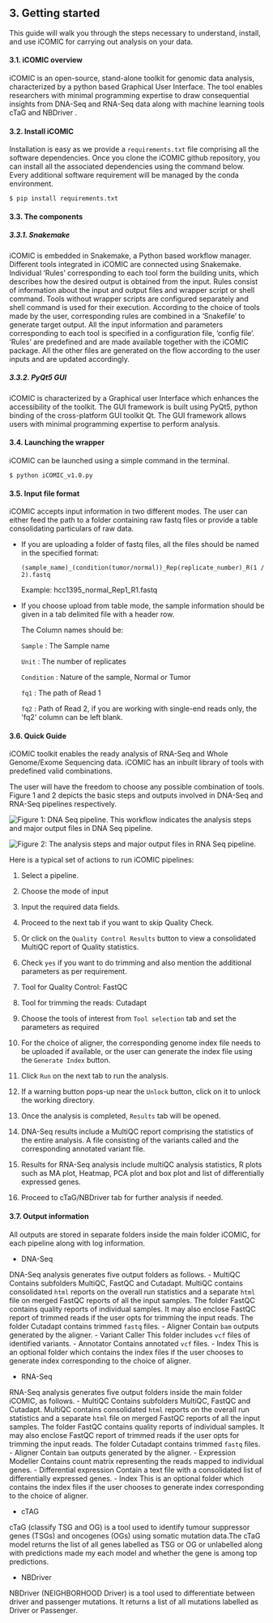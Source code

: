 ## 3. Getting started



This guide will walk you through the steps necessary to understand, install, and use iCOMIC for carrying out analysis on your data.

  

#### 3.1. iCOMIC overview

iCOMIC is an open-source, stand-alone toolkit for genomic data analysis, characterized by a python based Graphical User Interface. The tool enables researchers with minimal programming expertise to draw consequential insights from DNA-Seq and RNA-Seq data along with machine learning tools cTaG and NBDriver .

#### 3.2. Install iCOMIC

Installation is easy as we provide a ``requirements.txt`` file comprising all the software dependencies. Once you clone the iCOMIC github repository, you can install all the associated dependencies using the command below. Every additional software requirement will be managed by the conda environment.

```
$ pip install requirements.txt
```


#### 3.3. The components

##### 3.3.1.   Snakemake
iCOMIC is embedded in Snakemake, a Python based workflow manager. Different tools integrated in iCOMIC are connected using Snakemake. Individual ‘Rules’ corresponding to each tool form the building units, which describes how the desired output is obtained from the input. Rules consist of information about the input and output files and wrapper script or shell command. Tools without wrapper scripts are configured separately and shell command is used for their execution. According to the choice of tools made by the user, corresponding rules are combined in a ‘Snakefile’ to generate target output. All the input information and parameters corresponding to each tool is specified in a configuration file, ‘config file’. ‘Rules’ are predefined and are made available together with the iCOMIC package. All the other files are generated on the flow according to the user inputs and are updated accordingly. 

##### 3.3.2.  PyQt5 GUI 
iCOMIC is characterized by a Graphical user Interface which enhances the accessibility of the toolkit. The GUI framework is built using PyQt5, python binding of the cross-platform GUI toolkit Qt. The GUI framework allows users with minimal programming expertise to perform analysis.


  

#### 3.4. Launching the wrapper

iCOMIC can be launched using a simple command in the terminal.

```
$ python iCOMIC_v1.0.py
```

#### 3.5. Input file format

iCOMIC accepts input information in two different modes. The user can either feed the path to a folder containing raw fastq files or provide a table consolidating particulars of raw data.

  

- If you are uploading a folder of fastq files, all the files should be named in the specified format:

	`(sample_name)_(condition(tumor/normal))_Rep(replicate_number)_R(1 / 2).fastq`

	Example: hcc1395_normal_Rep1_R1.fastq

  

- If you choose upload from table mode, the sample information should be given in a tab delimited file with a header row.

	The Column names should be:

	`Sample` : The Sample name

	`Unit` : The number of replicates

	`Condition` : Nature of the sample, Normal or Tumor

	`fq1` : The path of Read 1

	`fq2` : Path of Read 2, if you are working with single-end reads only, the 'fq2' column can be left blank.

  

#### 3.6. Quick Guide

iCOMIC toolkit enables the ready analysis of RNA-Seq and Whole Genome/Exome Sequencing data. iCOMIC has an inbuilt library of tools with predefined valid combinations.

The user will have the freedom to choose any possible combination of tools. Figure 1 and 2 depicts the basic steps and outputs involved in DNA-Seq and RNA-Seq pipelines respectively.

![ Figure 1: DNA Seq pipeline. This workflow indicates the analysis steps and major output files in DNA Seq pipeline. ](https://github.com/anjanaanilkumar1289/iCOMIC_doc/blob/master/docs/dnaseq.png?raw=true)




![ Figure 2: The analysis steps and major output files in RNA Seq pipeline. ](https://github.com/anjanaanilkumar1289/iCOMIC_doc/blob/master/docs/rnaseq.png?raw=true)



Here is a typical set of actions to run iCOMIC pipelines:
1. Select a pipeline.

2. Choose the mode of input

3. Input the required data fields.

4. Proceed to the next tab if you want to skip Quality Check.

5. Or click on the `Quality Control Results` button to view a consolidated MultiQC report of Quality statistics.

6. Check `yes` if you want to do trimming and also mention the additional parameters as per requirement.

7. Tool for Quality Control: FastQC

8. Tool for trimming the reads: Cutadapt

9. Choose the tools of interest from `Tool selection` tab and set the parameters as required

10. For the choice of aligner, the corresponding genome index file needs to be uploaded if available, or the user can generate the index file using the `Generate Index` button.

11. Click `Run` on the next tab to run the analysis.

12. If a warning button pops-up near the `Unlock` button, click on it to unlock the working directory.

13. Once the analysis is completed, `Results` tab will be opened.

14. DNA-Seq results include a MultiQC report comprising the statistics of the entire analysis. A file consisting of the variants called and the corresponding annotated variant file.

15. Results for RNA-Seq analysis include multiQC analysis statistics, R plots such as MA plot, Heatmap, PCA plot and box plot and list of differentially expressed genes.

16. Proceed to cTaG/NBDriver tab for further analysis if needed.

#### 3.7. Output information

All outputs are stored in separate folders inside the main folder iCOMIC, for each pipeline along with log information.


- DNA-Seq


DNA-Seq analysis generates five output folders as follows.
	- MultiQC
	Contains subfolders MultiQC, FastQC and Cutadapt. MultiQC contains consolidated `html` reports on the overall run statistics and a separate `html` file on merged FastQC reports of all the input samples. The folder FastQC contains quality reports of individual samples. It may also enclose FastQC report of trimmed reads if the user opts for trimming the input reads. The folder Cutadapt contains trimmed `fastq` files.
	- Aligner
Contain `bam` outputs generated by the aligner.
	- Variant Caller
This folder includes `vcf` files of identified variants.
	- Annotator
Contains annotated `vcf` files.
	- Index
This is an optional folder which contains the index files if the user chooses to generate index corresponding to the choice of aligner.

- RNA-Seq


RNA-Seq analysis generates five output folders inside the main folder iCOMIC, as follows.
	- MultiQC
Contains subfolders MultiQC, FastQC and Cutadapt. MultiQC contains consolidated `html` reports on the overall run statistics and a separate `html` file on merged FastQC reports of all the input samples. The folder FastQC contains quality reports of individual samples. It may also enclose FastQC report of trimmed reads if the user opts for trimming the input reads. The folder Cutadapt contains trimmed `fastq` files.
	- Aligner
Contain `bam` outputs generated by the aligner.
	- Expression Modeller
Contains count matrix representing the reads mapped to individual genes.
	- Differential expression
Contain a text file with a consolidated list of differentially expressed genes.
	- Index
This is an optional folder which contains the index files if the user chooses to generate index corresponding to the choice of aligner.

- cTAG

cTaG (classify TSG and OG) is a tool used to identify tumour suppressor genes (TSGs) and oncogenes (OGs) using somatic mutation data.The cTaG model returns the list of all genes labelled as TSG or OG or unlabelled along with predictions made my each model and whether the gene is among top predictions.
- NBDriver

NBDriver (NEIGHBORHOOD Driver) is a tool used to differentiate between driver and passenger mutations. It returns a list of all mutations labelled as Driver or Passenger.
